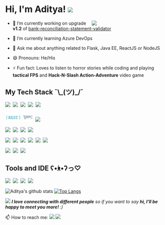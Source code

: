 <h1> Hi, I'm Aditya! <img height="30"  src="https://media.giphy.com/media/lTMEqFHbSAHsOIB3te/giphy.gif"/></h1> 
<img align='right' src="https://media.giphy.com/media/l0HlOdyGudJClwLgk/giphy.gif" width="230">
</em></p>


- 🔭 I’m currently working on upgrade **v1.2** of [bank-reconciliation-statement-validator](https://github.com/aditya109/bank-reconcilation-statement-validator)
- 🌱 I’m currently learning Azure DevOps

- 💬 Ask me about anything related to Flask, Java EE, ReactJS or NodeJS
- 😄 Pronouns: He/His
- ⚡ Fun fact: Loves to listen to horror stories while coding and playing **tactical FPS** and **Hack-N-Slash Action-Adventure** video game

<h2>My Tech Stack  ¯\_(ツ)_/¯</h2>

<img height="30" src="https://cdn.svgporn.com/logos/python.svg" />&nbsp;&nbsp;<img height="30" src="https://cdn.svgporn.com/logos/flask.svg" />&nbsp;&nbsp;<img height="30" src="https://cdn.svgporn.com/logos/java.svg" />&nbsp;&nbsp;<img height="30" src="https://cdn.svgporn.com/logos/nodejs-icon.svg" />&nbsp;&nbsp;<img height="30" src="https://cdn.svgporn.com/logos/gopher.svg" />

<img height="30" src="https://github.com/aditya109/aditya109/blob/master/assets/icons/1_uHzooF1EtgcKn9_XiSST4w.png" />&nbsp;&nbsp;<img height="30" src="https://github.com/aditya109/aditya109/blob/master/assets/icons/grpc-icon-color.png" />&nbsp;&nbsp;<img height="30" src="https://cdn.svgporn.com/logos/graphql.svg" />

<img height="30" src="https://cdn.svgporn.com/logos/mysql.svg" />&nbsp;&nbsp;<img height="30" src="https://cdn.svgporn.com/logos/postgresql.svg" />&nbsp;&nbsp;<img height="30" src="https://cdn.svgporn.com/logos/mongodb.svg" />&nbsp;&nbsp;<img height="30" src="https://cdn.svgporn.com/logos/firebase.svg" />

<img height="30" src="https://cdn.svgporn.com/logos/react.svg" />&nbsp;&nbsp;<img height="30" src="https://cdn.svgporn.com/logos/redux.svg" />&nbsp;&nbsp;<img height="30" src="https://cdn.svgporn.com/logos/html-5.svg" />&nbsp;&nbsp;<img height="30" src="https://cdn.svgporn.com/logos/sass.svg" />&nbsp;&nbsp;<img height="30" src="https://cdn.svgporn.com/logos/css-3.svg" />&nbsp;&nbsp;<img height="30" src="https://cdn.svgporn.com/logos/javascript.svg" />

<img height="30" src="https://cdn.svgporn.com/logos/git-icon.svg" />&nbsp;&nbsp;<img height="30" src="https://cdn.svgporn.com/logos/heroku-icon.svg" />&nbsp;&nbsp;<img height="30" src="https://cdn.svgporn.com/logos/travis-ci.svg">

<h2>Tools and IDE ʕ•́ᴥ•̀ʔっ♡</h2>
<img height="40" src="https://cdn.svgporn.com/logos/pycharm.svg" />&nbsp;&nbsp;<img height="40" src="https://cdn.svgporn.com/logos/visual-studio-code.svg" />&nbsp;&nbsp;<img height="40" src="https://cdn.svgporn.com/logos/intellij-idea.svg" />&nbsp;&nbsp;<img height="40" src="https://cdn.svgporn.com/logos/webstorm.svg" />

![Aditya's github stats](https://github-readme-stats.vercel.app/api?username=aditya109&show_icons=true&theme=synthwave) [![Top Langs](https://github-readme-stats.vercel.app/api/top-langs/?username=aditya109&layout=compact&theme=synthwave)](https://github.com/aditya109/github-readme-stats)


<img src="https://media.giphy.com/media/LnQjpWaON8nhr21vNW/giphy.gif" width="60"> <em><b>I love connecting with different people</b> so if you want to say <b>hi, I'll be happy to meet you more!</b> :)</em>
 
 📫 How to reach me: 
 [<img height="40" src="https://cdn.svgporn.com/logos/twitter.svg" />](https://twitter.com/daitya961) 
 [<img height="40" src="https://cdn.svgporn.com/logos/linkedin.svg" />](https://www.linkedin.com/in/aditya109/)

